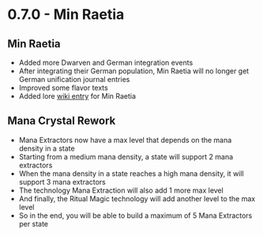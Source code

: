 # 0.7.0 - Min Raetia

## Min Raetia
 - Added more Dwarven and German integration events
 - After integrating their German population, Min Raetia will no longer get German unification journal entries
 - Improved some flavor texts
 - Added lore [wiki entry](https://github.com/kaiser-chris/gate-mod/wiki/Min-Raetia) for Min Raetia

## Mana Crystal Rework
 - Mana Extractors now have a max level that depends on the mana density in a state
 - Starting from a medium mana density, a state will support 2 mana extractors
 - When the mana density in a state reaches a high mana density, it will support 3 mana extractors
 - The technology Mana Extraction will also add 1 more max level
 - And finally, the Ritual Magic technology will add another level to the max level
 - So in the end, you will be able to build a maximum of 5 Mana Extractors per state